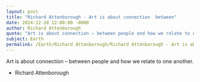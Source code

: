 ```yaml
---
layout: post
title: "Richard Attenborough - Art is about connection  between"
date: 2024-12-28 12:00:00 -0000
author: Richard Attenborough
quote: "Art is about connection – between people and how we relate to one another."
subject: Earth
permalink: /Earth/Richard Attenborough/Richard Attenborough - Art is about connection  between
---
```


Art is about connection – between people and how we relate to one another.

- Richard Attenborough
